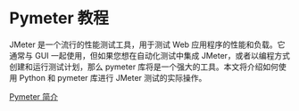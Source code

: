 # Pymeter 教程

<show-structure depth="2"/>

JMeter 是一个流行的性能测试工具，用于测试 Web 应用程序的性能和负载。它通常与 GUI 一起使用，但如果您想在自动化测试中集成 JMeter，或者以编程方式创建和运行测试计划，那么 pymeter 库将是一个强大的工具。本文将介绍如何使用 Python 和 pymeter 库进行 JMeter 测试的实际操作。


<seealso>
<category ref="ref_docs">
    <a href="https://mp.weixin.qq.com/s/wQS4q7chDzNnvXx67Lsn9g">Pymeter 简介</a>
</category>
<category ref="ref_github"></category>
<category ref="ref_issues"></category>
<category ref="ref_hf"></category>
<category ref="ref_ms"></category>
</seealso>